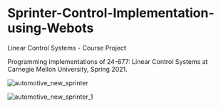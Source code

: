 # Sprinter-Control-Implementation-using-Webots
Linear Control Systems - Course Project

Programming implementations of 24-677: Linear Control Systems at Carnegie Mellon University, Spring 2021.


![automotive_new_sprinter](https://user-images.githubusercontent.com/92863991/157690392-58daea94-7588-4b7d-b65c-c45b9ca09f77.png)

![automotive_new_sprinter_1](https://user-images.githubusercontent.com/92863991/157690396-23594a27-30d0-403b-8c9c-f2026f30d171.png)
